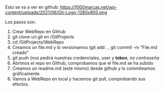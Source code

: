 Esto se va a ver en github:
https://1000marcas.net/wp-content/uploads/2021/06/Git-Logo-1280x800.png

Los pasos son:
1. Crear WebRepo en Github
2. git clone url.git en /GitProjects
3. cd /GitProjects/WebRepo
4. Creamos un file.md y lo versionamos (git add . , git commit -m "File.md creado"
5. git push (nos pedirá nuestras credenciales, user y **token**, *no contraseña*
6. Abrimos el repo en Github, comprobamos que el file.md se ha subido
7. Creamos un readme.md (este mismo) desde github y lo commiteamos gráficamente
8. Vamos a WebRepo en local y hacemos git pull, comprobando sus efectos.

